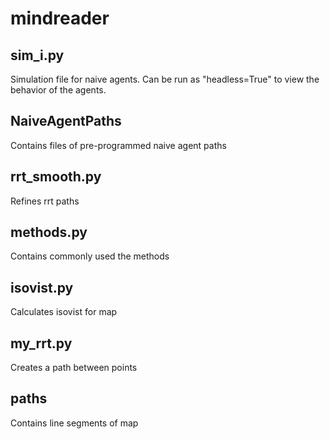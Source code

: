 # mindreader


## sim_i.py 
Simulation file for naive agents. Can be run as "headless=True" to view the behavior of the agents.

## NaiveAgentPaths
Contains files of pre-programmed naive agent paths

## rrt_smooth.py
Refines rrt paths

## methods.py
Contains commonly used the methods

## isovist.py
Calculates isovist for map

## my_rrt.py
Creates a path between points

## paths
Contains line segments of map
